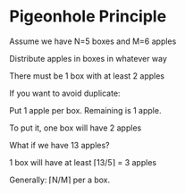 #  Pigeonhole Principle

Assume we have N=5 boxes and M=6 apples​

Distribute apples in boxes in whatever way​

There must be 1 box with at least 2 apples​

If you want to avoid duplicate:​

Put 1 apple per box. Remaining is 1 apple.​

To put it, one box will have 2 apples​

What if we have 13 apples?​

1 box will have at least	⌈13/5⌉ = 3 apples​

Generally: ⌈N/M⌉ per a box.


